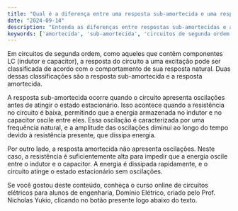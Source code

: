 ```yaml
---
title: "Qual é a diferença entre uma resposta sub-amortecida e uma resposta amortecida em circuitos de segunda ordem?"
date: "2024-09-14"
description: "Entenda as diferenças entre respostas sub-amortecidas e amortecidas em circuitos de segunda ordem."
keywords: ['amortecida', 'sub-amortecida', 'circuitos de segunda ordem', 'resposta inicial', 'LC', 'corrente']
---
```


Em circuitos de segunda ordem, como aqueles que contêm componentes LC (indutor e capacitor), a resposta do circuito a uma excitação pode ser classificada de acordo com o comportamento de sua resposta natural. Duas dessas classificações são a resposta sub-amortecida e a resposta amortecida.

A resposta sub-amortecida ocorre quando o circuito apresenta oscilações antes de atingir o estado estacionário. Isso acontece quando a resistência no circuito é baixa, permitindo que a energia armazenada no indutor e no capacitor oscile entre eles. Essa oscilação é caracterizada por uma frequência natural, e a amplitude das oscilações diminui ao longo do tempo devido à resistência presente, que dissipa energia.

Por outro lado, a resposta amortecida não apresenta oscilações. Neste caso, a resistência é suficientemente alta para impedir que a energia oscile entre o indutor e o capacitor. A energia é dissipada rapidamente, e o circuito atinge o estado estacionário sem oscilações.

Se você gostou deste conteúdo, conheça o curso online de circuitos elétricos para alunos de engenharia, Domínio Elétrico, criado pelo Prof. Nicholas Yukio, clicando no botão presente logo abaixo do texto.